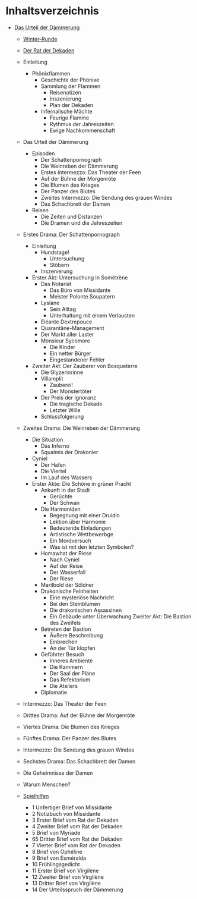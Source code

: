 # Inhaltsverzeichnis

* [Das Urteil der Dämmerung](title.md)
  * [Winter-Runde](winterrunde.md)
  * [Der Rat der Dekaden](der_rat_der_dekaden.md)
  * Einleitung
    * Phönixflammen
      * Geschichte der Phönixe
      * Sammlung der Flammen
        * Reisenotizen
        * Inszenierung
        * Plan der Dekaden
      * Infernalische Mächte
        * Feurige Flamme
        * Rythmus der Jahreszeiten
        * Ewige Nachkommenschaft
  * Das Urteil der Dämmerung
    * Episoden
      * Der Schattenpornograph
      * Die Weinreben der Dämmerung
      * Erstes Intermezzo:  Das Theater der Feen
      * Auf der Bühne der Morgenröte
      * Die Blumen des Krieges
      * Der Panzer des Blutes
      * Zweites Intermezzo: Die Sendung des grauen Windes
      * Das Schachbrett der Damen
    * Reisen
      * Die Zeiten und Distanzen
      * Die Dramen und die Jahreszeiten
  * Erstes Drama: Der Schattenpornograph
    * Einleitung
      * Hundstage!
        * Untersuchung
        * Stöbern
      * Inszenierung
    * Erster Akt: Untersuchung in Sométrène
      * Das Notariat
        * Das Büro von Missidante
        * Meister Polonte Soupatern
      * Lysiane
        * Sein Alltag
        * Unterhaltung mit einem Verlausten
      * Eléante Dextrepouce
      * Quarantäne-Management
      * Der Markt aller Laster
      * Monsieur Sycomore
        * Die Kinder
        * Ein netter Bürger
        * Eingestandener Fehler
    * Zweiter Akt: Der Zauberer von Bosqueterre
      * Die Glyzerinrinne
      * Villamplit
        * Zauberei!
        * Der Monstertöter
      * Der Preis der Ignoranz
        * Die tragische Dekade
        * Letzter Wille
      * Schlussfolgerung
  * Zweites Drama: Die Weinreben der Dämmerung
    * Die Situation
      * Das Inferno
      * Squalmis der Drakonier
    * Cyniel
      * Der Hafen
      * Die Viertel
      * Im Lauf des Wassers
    * Erster Akte: Die Schöne in grüner Pracht
      * Ankunft in der Stadt
        * Gerüchte
        * Der Schwan
      * Die Harmoniden
        * Begegnung mit einer Druidin
        * Lektion über Harmonie
        * Bedeutende Einladungen
        * Artistische Wettbewerbge
        * Ein Mordversuch
        * Was ist mit den letzten Symbolen?
      * Homawhat der Riese
        * Nach Cyniel
        * Auf der Reise
        * Der Wasserfall
        * Der Riese
      * Marilbold der Söldner
      * Drakonische Feinheiten
        * Eine mysteriöse Nachricht
        * Bei den Steinblumen
        * Die drakonischen Assassinen
        * Ein Gebäude unter Überwachung
    Zweiter Akt: Die Bastion des Zweifels
      * Betreten der Bastion
        * Äußere Beschreibung
        * Einbrechen
        * An der Tür klopfen
      * Geführter Besuch
        * Inneres Ambiente
        * Die Kammern
        * Der Saal der Pläne
        * Das Refektorium
        * Die Ateliers
      * Diplomatie

  * Intermezzo: Das Theater der Feen
  * Drittes Drama: Auf der Bühne der Morgenröte
  * Viertes Drama: Die Blumen des Krieges
  * Fünftes Drama: Der Panzer des Blutes
  * Intermezzo: Die Sendung des grauen Windes
  * Sechstes Drama: Das Schachbrett der Damen
  * Die Geheimnisse der Damen
  * Warum Menschen?
  * [Spielhilfen](spielhilfen.md)
    * 1 Unfertiger Brief von Missidante
    * 2 Notizbuch von Missidante
    * 3 Erster Brief vom Rat der Dekaden
    * 4 Zweiter Brief vom Rat der Dekaden
    * 5 Brief von Myriade
    * 65 Dritter Brief vom Rat der Dekaden
    * 7 Vierter Brief vom Rat der Dekaden
    * 8 Brief von Ophéline
    * 9 Brief von Esméralda
    * 10 Frühlingsgedicht
    * 11 Erster Brief von Virgilène
    * 12 Zweiter Brief von Virgilène
    * 13 Dritter Brief von Virgilène
    * 14 Der Urteilsspruch der Dämmerung
